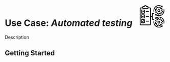 <img src="../utils/images/automated-testing-icon.png" height=70 align="right">

# Use Case: *Automated testing*

Description

## Getting Started
